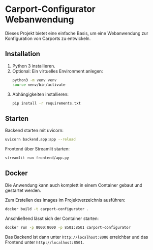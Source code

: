 # Carport-Configurator Webanwendung

Dieses Projekt bietet eine einfache Basis, um eine Webanwendung zur Konfiguration von Carports zu entwickeln.

## Installation

1. Python 3 installieren.
2. Optional: Ein virtuelles Environment anlegen:
   ```bash
   python3 -m venv venv
   source venv/bin/activate
   ```
3. Abhängigkeiten installieren:
   ```bash
   pip install -r requirements.txt
   ```

## Starten

Backend starten mit uvicorn:
```bash
uvicorn backend.app:app --reload
```

Frontend über Streamlit starten:
```bash
streamlit run frontend/app.py
```

## Docker

Die Anwendung kann auch komplett in einem Container gebaut und gestartet werden.

Zum Erstellen des Images im Projektverzeichnis ausführen:

```bash
docker build -t carport-configurator .
```

Anschließend lässt sich der Container starten:

```bash
docker run -p 8000:8000 -p 8501:8501 carport-configurator
```

Das Backend ist dann unter `http://localhost:8000` erreichbar und das
Frontend unter `http://localhost:8501`.

